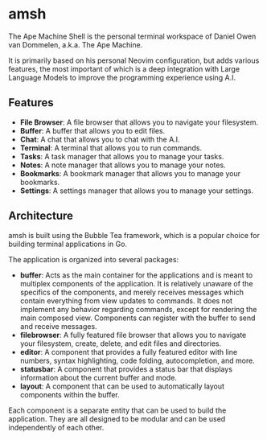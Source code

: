 # amsh

The Ape Machine Shell is the personal terminal workspace of Daniel Owen van Dommelen, a.k.a. The Ape Machine.

It is primarily based on his personal Neovim configuration, but adds various features, the most important of which 
is a deep integration with Large Language Models to improve the programming experience using A.I.

## Features

- **File Browser**: A file browser that allows you to navigate your filesystem.
- **Buffer**: A buffer that allows you to edit files.
- **Chat**: A chat that allows you to chat with the A.I.
- **Terminal**: A terminal that allows you to run commands.
- **Tasks**: A task manager that allows you to manage your tasks.
- **Notes**: A note manager that allows you to manage your notes.
- **Bookmarks**: A bookmark manager that allows you to manage your bookmarks.
- **Settings**: A settings manager that allows you to manage your settings.

## Architecture

amsh is built using the Bubble Tea framework, which is a popular choice for building terminal applications in Go.

The application is organized into several packages:

- **buffer**: Acts as the main container for the applications and is meant to multiplex components of the application. It is relatively unaware of the
specifics of the components, and merely receives messages which contain everything from view updates to commands. It does not implement any behavior
regarding commands, except for rendering the main composed view. Components can register with the buffer to send and receive messages.
- **filebrowser**: A fully featured file browser that allows you to navigate your filesystem, create, delete, and edit files and directories.
- **editor**: A component that provides a fully featured editor with line numbers, syntax highlighting, code folding, autocompletion, and more.
- **statusbar**: A component that provides a status bar that displays information about the current buffer and mode.
- **layout**: A component that can be used to automatically layout components within the buffer.

Each component is a separate entity that can be used to build the application. They are all designed to be modular and can be used independently of each other.